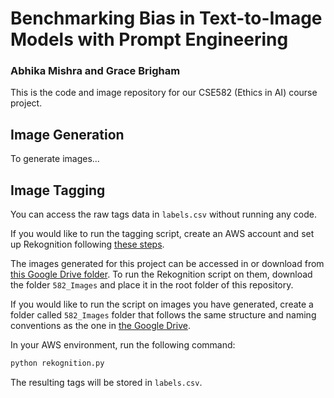 # Benchmarking Bias in Text-to-Image Models with Prompt Engineering

### Abhika Mishra and Grace Brigham


This is the code and image repository for our CSE582 (Ethics in AI) course project.

## Image Generation

To generate images...

## Image Tagging
You can access the raw tags data in `labels.csv` without running any code.

If you would like to run the tagging script, create an AWS account and set up Rekognition following [these steps](https://docs.aws.amazon.com/rekognition/latest/dg/getting-started.html).

The images generated for this project can be accessed in or download from [this Google Drive folder](https://drive.google.com/drive/folders/1lqd6F8RKPBKlyaighcXda_LLpxVEqyK2?usp=sharing). To run the Rekognition script on them, download the folder `582_Images` and place it in the root folder of this repository.

If you would like to run the script on images you have generated, create a folder called `582_Images` folder that follows the same structure and naming conventions as the one in [the Google Drive](https://drive.google.com/drive/folders/1lqd6F8RKPBKlyaighcXda_LLpxVEqyK2?usp=sharing).

In your AWS environment, run the following command:

```bash
python rekognition.py
```

The resulting tags will be stored in `labels.csv`.
